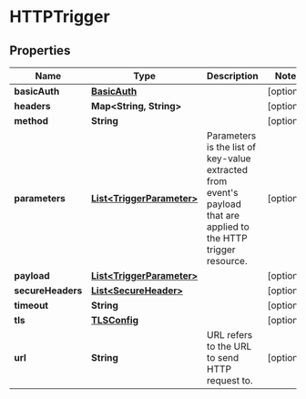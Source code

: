 

# HTTPTrigger

## Properties

Name | Type | Description | Notes
------------ | ------------- | ------------- | -------------
**basicAuth** | [**BasicAuth**](BasicAuth.md) |  |  [optional]
**headers** | **Map&lt;String, String&gt;** |  |  [optional]
**method** | **String** |  |  [optional]
**parameters** | [**List&lt;TriggerParameter&gt;**](TriggerParameter.md) | Parameters is the list of key-value extracted from event&#39;s payload that are applied to the HTTP trigger resource. |  [optional]
**payload** | [**List&lt;TriggerParameter&gt;**](TriggerParameter.md) |  |  [optional]
**secureHeaders** | [**List&lt;SecureHeader&gt;**](SecureHeader.md) |  |  [optional]
**timeout** | **String** |  |  [optional]
**tls** | [**TLSConfig**](TLSConfig.md) |  |  [optional]
**url** | **String** | URL refers to the URL to send HTTP request to. |  [optional]



